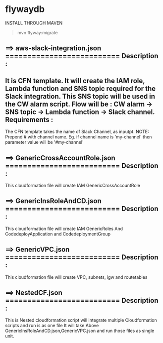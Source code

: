 # flywaydb
INSTALL THROUGH MAVEN
>mvn flyway:migrate


==> aws-slack-integration.json
    ==========================
Description : 
-------------
It is CFN template.
It will create the IAM role, Lambda function and SNS topic required for the Slack integration.
This SNS topic will be used in the CW alarm script.
Flow will be : CW alarm -> SNS topic -> Lambda function -> Slack channel.
Requirements :
-------------
The CFN template takes the name of Slack Channel, as inputpt.
NOTE: Prepend # with channel name. Eg. if channel name is 'my-channel' then parameter value will be '#my-channel'

==> GenericCrossAccountRole.json
    ==========================
Description : 
-------------
This cloudformation file will create IAM GenericCrossAccountRole

==> GenericInsRoleAndCD.json
    ==========================
Description : 
-------------
This cloudformation file will create IAM GenericRoles And CodedeployApplication and CodedeploymentGroup

==> GenericVPC.json
    ==========================
Description : 
-------------
This cloudformation file will create VPC, subnets, igw and routetables

==> NestedCF.json
    ==========================
Description : 
-------------
This is Nested cloudformation script will integrate multiple Cloudformation scripts and run is as one file
It will take Above GenericInsRoleAndCD.json,GenericVPC.json and run those files as single unit.
